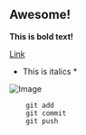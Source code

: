 ## Awesome!

**This is bold text!**

[Link](https://github.com/papermartine/phase-0-gps-1)

* This is italics *

![Image](/screenshot)

```	git status
	git add
	git commit
	git push
```